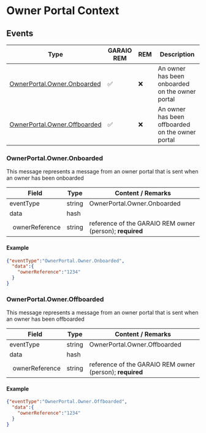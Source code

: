 # Owner Portal Context

## Events

Type | GARAIO REM | REM | Description
---|---|---|---
[OwnerPortal.Owner.Onboarded](#ownerportalowneronboarded) | :white_check_mark: | :x: | An owner has been onboarded on the owner portal
[OwnerPortal.Owner.Offboarded](#ownerportalowneroffboarded) | :white_check_mark: | :x: | An owner has been offboarded on the owner portal

### OwnerPortal.Owner.Onboarded

This message represents a message from an owner portal that is sent when an owner has been onboarded

Field | Type | Content / Remarks
---|---|---
eventType | string | OwnerPortal.Owner.Onboarded
data | hash |
&nbsp;&nbsp;ownerReference | string | reference of the GARAIO REM owner (person); **required**

#### Example

```json
{"eventType":"OwnerPortal.Owner.Onboarded",
  "data":{
    "ownerReference":"1234"
  }
}
```

### OwnerPortal.Owner.Offboarded

This message represents a message from an owner portal that is sent when an owner has been offboarded

Field | Type | Content / Remarks
---|---|---
eventType | string | OwnerPortal.Owner.Offboarded
data | hash |
&nbsp;&nbsp;ownerReference | string | reference of the GARAIO REM owner (person); **required**

#### Example

```json
{"eventType":"OwnerPortal.Owner.Offboarded",
  "data":{
    "ownerReference":"1234"
  }
}
```

